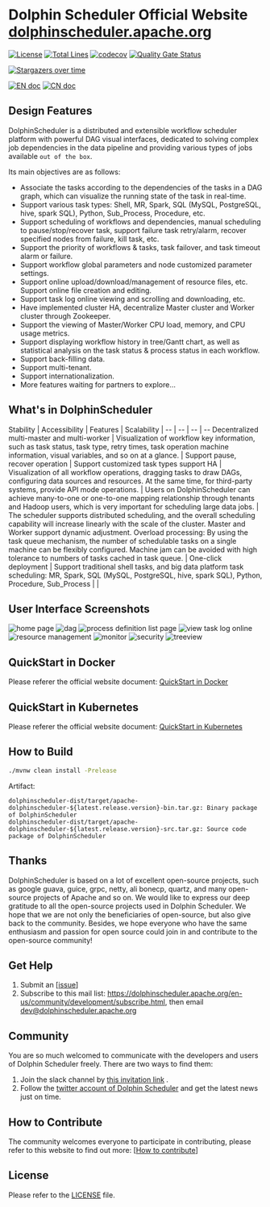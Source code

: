 Dolphin Scheduler Official Website
[dolphinscheduler.apache.org](https://dolphinscheduler.apache.org)
============

[![License](https://img.shields.io/badge/license-Apache%202-4EB1BA.svg)](https://www.apache.org/licenses/LICENSE-2.0.html)
[![Total Lines](https://tokei.rs/b1/github/apache/dolphinscheduler?category=lines)](https://github.com/apache/dolphinscheduler)
[![codecov](https://codecov.io/gh/apache/dolphinscheduler/branch/dev/graph/badge.svg)](https://codecov.io/gh/apache/dolphinscheduler/branch/dev)
[![Quality Gate Status](https://sonarcloud.io/api/project_badges/measure?project=apache-dolphinscheduler&metric=alert_status)](https://sonarcloud.io/dashboard?id=apache-dolphinscheduler)

[![Stargazers over time](https://starchart.cc/apache/dolphinscheduler.svg)](https://starchart.cc/apache/dolphinscheduler)

[![EN doc](https://img.shields.io/badge/document-English-blue.svg)](README.md)
[![CN doc](https://img.shields.io/badge/文档-中文版-blue.svg)](README_zh_CN.md)

## Design Features

DolphinScheduler is a distributed and extensible workflow scheduler platform with powerful DAG visual interfaces,
dedicated to solving complex job dependencies in the data pipeline and providing various types of jobs
available `out of the box`.

Its main objectives are as follows:

- Associate the tasks according to the dependencies of the tasks in a DAG graph, which can visualize the running state
  of the task in real-time.
- Support various task types: Shell, MR, Spark, SQL (MySQL, PostgreSQL, hive, spark SQL), Python, Sub_Process,
  Procedure, etc.
- Support scheduling of workflows and dependencies, manual scheduling to pause/stop/recover task, support failure task
  retry/alarm, recover specified nodes from failure, kill task, etc.
- Support the priority of workflows & tasks, task failover, and task timeout alarm or failure.
- Support workflow global parameters and node customized parameter settings.
- Support online upload/download/management of resource files, etc. Support online file creation and editing.
- Support task log online viewing and scrolling and downloading, etc.
- Have implemented cluster HA, decentralize Master cluster and Worker cluster through Zookeeper.
- Support the viewing of Master/Worker CPU load, memory, and CPU usage metrics.
- Support displaying workflow history in tree/Gantt chart, as well as statistical analysis on the task status & process
  status in each workflow.
- Support back-filling data.
- Support multi-tenant.
- Support internationalization.
- More features waiting for partners to explore...

## What's in DolphinScheduler

Stability | Accessibility | Features | Scalability | -- | -- | -- | -- Decentralized multi-master and multi-worker |
Visualization of workflow key information, such as task status, task type, retry times, task operation machine
information, visual variables, and so on at a glance. | Support pause, recover operation | Support customized task types
support HA | Visualization of all workflow operations, dragging tasks to draw DAGs, configuring data sources and
resources. At the same time, for third-party systems, provide API mode operations. | Users on DolphinScheduler can
achieve many-to-one or one-to-one mapping relationship through tenants and Hadoop users, which is very important for
scheduling large data jobs. | The scheduler supports distributed scheduling, and the overall scheduling capability will
increase linearly with the scale of the cluster. Master and Worker support dynamic adjustment. Overload processing: By
using the task queue mechanism, the number of schedulable tasks on a single machine can be flexibly configured. Machine
jam can be avoided with high tolerance to numbers of tasks cached in task queue. | One-click deployment | Support
traditional shell tasks, and big data platform task scheduling: MR, Spark, SQL (MySQL, PostgreSQL, hive, spark SQL),
Python, Procedure, Sub_Process | |

## User Interface Screenshots

![home page](https://user-images.githubusercontent.com/15833811/75218288-bf286400-57d4-11ea-8263-d639c6511d5f.jpg)
![dag](https://user-images.githubusercontent.com/15833811/75236750-3374fe80-57f9-11ea-857d-62a66a5a559d.png)
![process definition list page](https://user-images.githubusercontent.com/15833811/75216886-6f479e00-57d0-11ea-92dd-66e7640a186f.png)
![view task log online](https://user-images.githubusercontent.com/15833811/75216924-9900c500-57d0-11ea-91dc-3522a76bdbbe.png)
![resource management](https://user-images.githubusercontent.com/15833811/75216984-be8dce80-57d0-11ea-840d-58546edc8788.png)
![monitor](https://user-images.githubusercontent.com/59273635/75625839-c698a480-5bfc-11ea-8bbe-895b561b337f.png)
![security](https://user-images.githubusercontent.com/15833811/75236441-bfd2f180-57f8-11ea-88bd-f24311e01b7e.png)
![treeview](https://user-images.githubusercontent.com/15833811/75217191-3fe56100-57d1-11ea-8856-f19180d9a879.png)

## QuickStart in Docker

Please referer the official website
document: [QuickStart in Docker](https://dolphinscheduler.apache.org/en-us/docs/latest/user_doc/docker-deployment.html)

## QuickStart in Kubernetes

Please referer the official website
document: [QuickStart in Kubernetes](https://dolphinscheduler.apache.org/en-us/docs/latest/user_doc/kubernetes-deployment.html)

## How to Build

```bash
./mvnw clean install -Prelease
```

Artifact:

```
dolphinscheduler-dist/target/apache-dolphinscheduler-${latest.release.version}-bin.tar.gz: Binary package of DolphinScheduler
dolphinscheduler-dist/target/apache-dolphinscheduler-${latest.release.version}-src.tar.gz: Source code package of DolphinScheduler
```

## Thanks

DolphinScheduler is based on a lot of excellent open-source projects, such as google guava, guice, grpc, netty, ali
bonecp, quartz, and many open-source projects of Apache and so on. We would like to express our deep gratitude to all
the open-source projects used in Dolphin Scheduler. We hope that we are not only the beneficiaries of open-source, but
also give back to the community. Besides, we hope everyone who have the same enthusiasm and passion for open source
could join in and contribute to the open-source community!

## Get Help

1. Submit an [[issue](https://github.com/apache/dolphinscheduler/issues/new/choose)]
1. Subscribe to this mail list: https://dolphinscheduler.apache.org/en-us/community/development/subscribe.html, then
   email dev@dolphinscheduler.apache.org

## Community

You are so much welcomed to communicate with the developers and users of Dolphin Scheduler freely. There are two ways to
find them:

1. Join the slack channel
   by [this invitation link](https://join.slack.com/t/asf-dolphinscheduler/shared_invite/zt-mzqu52gi-rCggPkSHQ0DZYkwbTxO1Gw)
   .
2. Follow the [twitter account of Dolphin Scheduler](https://twitter.com/dolphinschedule) and get the latest news just
   on time.

## How to Contribute

The community welcomes everyone to participate in contributing, please refer to this website to find out
more: [[How to contribute](https://dolphinscheduler.apache.org/en-us/community/development/contribute.html)]

## License

Please refer to the [LICENSE](https://github.com/apache/dolphinscheduler/blob/dev/LICENSE) file.